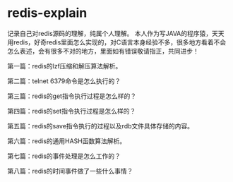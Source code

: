 # redis-explain
记录自己对redis源码的理解，纯属个人理解。
本人作为写JAVA的程序猿，天天用redis，好奇redis里面怎么实现的，对C语言本身经验不多，很多地方看着不会怎么表述，会有很多不对的地方，里面如有错误敬请指正，共同进步！

第一篇：redis的lzf压缩和解压算法解析。

第二篇：telnet 6379命令是怎么执行的？

第三篇：redis的get指令执行过程是怎么样的？

第四篇：redis的set指令执行过程是怎么样的？

第五篇：redis的save指令执行的过程以及rdb文件具体存储的内容。

第六篇：redis的通用HASH函数算法解析。

第七篇：redis的事件处理是怎么工作的？

第八篇：redis的时间事件做了一些什么事情？
